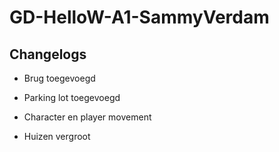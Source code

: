 # GD-HelloW-A1-SammyVerdam

## Changelogs
- Brug toegevoegd

- Parking lot toegevoegd

- Character en player movement

- Huizen vergroot
